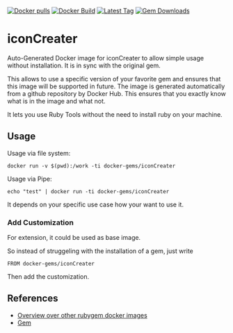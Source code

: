 [![Docker pulls](https://img.shields.io/docker/pulls/rubygem/iconCreater.svg)](https://hub.docker.com/r/rubygem/iconCreater/)
[![Docker Build](https://img.shields.io/docker/automated/rubygem/iconCreater.svg)](https://hub.docker.com/r/rubygem/iconCreater/)
[![Latest Tag](https://img.shields.io/github/tag/docker-rubygem/iconCreater.svg)](https://hub.docker.com/r/rubygem/iconCreater/)
[![Gem Downloads](https://img.shields.io/gem/dt/iconCreater.svg)](https://rubygems.org/gems/iconCreater/)
# iconCreater

Auto-Generated Docker image for iconCreater to allow simple usage without installation.
It is in sync with the original gem.

This allows to use a specific version of your favorite gem and ensures that this image will be supported in future.
The image is generated automatically from a github repository by Docker Hub.
This ensures that you exactly know what is in the image and what not.

It lets you use Ruby Tools without the need to install ruby on your machine.

## Usage

Usage via file system:

`docker run -v $(pwd):/work -ti docker-gems/iconCreater`

Usage via Pipe:

`echo "test" | docker run -ti docker-gems/iconCreater`

It depends on your specific use case how your want to use it.

### Add Customization

For extension, it could be used as base image.

So instead of struggeling with the installation of a gem, just write

`FROM docker-gems/iconCreater`

Then add the customization.

## References

 - [Overview over other rubygem docker images](https://github.com/thinkbot/docker-rubygem)
 - [Gem](https://rubygems.org/gems/iconCreater/)
